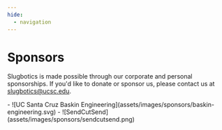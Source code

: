 ```yaml
---
hide:
  - navigation
---
```


# Sponsors

Slugbotics is made possible through our corporate and personal sponsorships. If
you'd like to donate or sponsor us, please contact us at
[slugbotics@ucsc.edu](mailto:slugbotics.ucsc.edu).

<div class="grid cards" markdown>
- ![UC Santa Cruz Baskin Engineering](assets/images/sponsors/baskin-engineering.svg)
- ![SendCutSend](assets/images/sponsors/sendcutsend.png)
</div>

